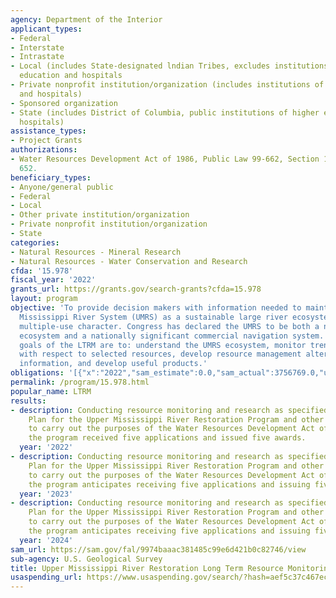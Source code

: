 ```yaml
---
agency: Department of the Interior
applicant_types:
- Federal
- Interstate
- Intrastate
- Local (includes State-designated lndian Tribes, excludes institutions of higher
  education and hospitals
- Private nonprofit institution/organization (includes institutions of higher education
  and hospitals)
- Sponsored organization
- State (includes District of Columbia, public institutions of higher education and
  hospitals)
assistance_types:
- Project Grants
authorizations:
- Water Resources Development Act of 1986, Public Law 99-662, Section 1103, 33 U.S.C.
  652.
beneficiary_types:
- Anyone/general public
- Federal
- Local
- Other private institution/organization
- Private nonprofit institution/organization
- State
categories:
- Natural Resources - Mineral Research
- Natural Resources - Water Conservation and Research
cfda: '15.978'
fiscal_year: '2022'
grants_url: https://grants.gov/search-grants?cfda=15.978
layout: program
objective: 'To provide decision makers with information needed to maintain the Upper
  Mississippi River System (UMRS) as a sustainable large river ecosystem given its
  multiple-use character. Congress has declared the UMRS to be both a nationally significant
  ecosystem and a nationally significant commercial navigation system. The long-term
  goals of the LTRM are to: understand the UMRS ecosystem, monitor trends and effects
  with respect to selected resources, develop resource management alternatives, manage
  information, and develop useful products.'
obligations: '[{"x":"2022","sam_estimate":0.0,"sam_actual":3756769.0,"usa_spending_actual":3756449.0},{"x":"2023","sam_estimate":4066592.0,"sam_actual":0.0,"usa_spending_actual":4068987.0},{"x":"2024","sam_estimate":4500000.0,"sam_actual":0.0,"usa_spending_actual":0.0}]'
permalink: /program/15.978.html
popular_name: LTRM
results:
- description: Conducting resource monitoring and research as specified in the Strategic
    Plan for the Upper Mississippi River Restoration Program and other activities
    to carry out the purposes of the Water Resources Development Act of 1986. In FY22,
    the program received five applications and issued five awards.
  year: '2022'
- description: Conducting resource monitoring and research as specified in the Strategic
    Plan for the Upper Mississippi River Restoration Program and other activities
    to carry out the purposes of the Water Resources Development Act of 1986. In FY23,
    the program anticipates receiving five applications and issuing five awards.
  year: '2023'
- description: Conducting resource monitoring and research as specified in the Strategic
    Plan for the Upper Mississippi River Restoration Program and other activities
    to carry out the purposes of the Water Resources Development Act of 1986. In FY24,
    the program anticipates receiving five applications and issuing five awards.
  year: '2024'
sam_url: https://sam.gov/fal/9974baaac381485c99e6d421b0c82746/view
sub-agency: U.S. Geological Survey
title: Upper Mississippi River Restoration Long Term Resource Monitoring
usaspending_url: https://www.usaspending.gov/search/?hash=aef5c37c467ec2152f4fd4af7aae7029
---
```

